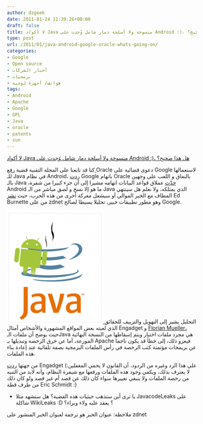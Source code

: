 ```yaml
---
author: dzgeek
date: 2011-01-24 11:39:26+00:00
draft: false
title: لا أكواد Java منسوخة ولا أسلحة دمار شامل وُجدت على Android :)، هل هذا صحيح؟
type: post
url: /2011/01/java-android-google-oracle-whats-going-on/
categories:
- Google
- Open source
- أخبار الشركات
- برمجيات
- هواتف/ أجهزة لوحية
tags:
- Android
- Apache
- Google
- GPL
- Java
- oracle
- patents
- sun
---
```


[لا أكواد Java منسوخة ولا أسلحة دمار شامل وُجدت على Android :)، هل هذا صحيح؟](http://wp.me/pH2gY-1JM)


كنا قد تابعنا على المجلة التقنية قضية [رفع ](https://www.it-scoop.com/2010/08/oracle-google-java-android/)Oracle دعوى قضائية على Google لاستعمالها للـ Java في نظام Android، [ردت](../2010/10/google-points-out-that-oracle-asked-sun-to-open-source-the-java-tech-it-s-now-suing-google-over/) Google باتهام Oracle بالنفاق و اللعب على وجهين بالـ Java ،[حدّث](https://www.it-scoop.com/2010/10/oracle-google-java-android-2/) عملاق قواعد البيانات اتهامه مشيرا إلى أن جزء كبيرا من شفرة Android ما هو إلا نسخ و لصق مباشر من الـ Java الذي يمتلكه، ولا نعلم هل سينتهي المطاف مع الخبر الموالي أو سيشعل معركة أخرى من هذه الحرب، حيث [نشر](http://www.zdnet.com/blog/burnette/oops-no-copied-java-code-or-weapons-of-mass-destruction-found-in-android/2162) Ed Burnette من على zdnet وهو مطور تطبيقات خبير، تحليلا بسيطا لصالح Google.


[![](java-apli-255x300.png)
](https://www.it-scoop.com/2011/01/java-android-google-oracle-whats-going-on)التحليل يشير إلى التهويل والتزييف للحقائق الذي لعبته بعض المواقع المشهورة والأشخاص أمثال Engadget و [Florian Mueller،](http://www.techmeme.com/110121/p20#a110121p20) حيث يوضح أن ملفات الـJava هي مجرد ملفات اختبار ويتم إسقاطها من النسخة النهائية الموزعة، أما عن خرق الرخصة وتبديلها بـ Apache فيعزو ذلك، إلى خطأ قد يكون ناجما عن بريمجات مؤتمتة كتب الرخصة في رأس الملفات البرمجية بصفة تلقائية عند إعادة بناء هذه الملفات.


من جهتها [ردت](http://www.engadget.com/2011/01/21/android-source-code-java-and-copyright-infringement-whats-go/?c) Engadget على هذا الرد وغيره من الردود، أن القانون لا يحمي المغفلين:) لا يعترف بذلك، ويكفي وجود هذه الملفات ورفعها مع شيفرة النظام، وأنه لابد من التنبه من رخصة الملفات ولا ينبغي تغييرها سواء كان ذلك عن قصد أم غير قصد ولو كان ذلك من طرف قطة Eric Schmidt :)

- يا ترى أين ستذهب حيثيات هذه القضية؟ هل سنشهد مثلا JavacodeLeaks على شاكلة WikiLeaks :D ؟ يعقد عليه ولاء وبراء؟

ملاحظة: عنوان الخبر هو ترجمة لعنوان الخبر المنشور على zdnet
